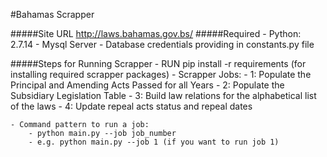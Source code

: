 #Bahamas Scrapper

#####Site URL
        http://laws.bahamas.gov.bs/
#####Required
    - Python: 2.7.14
    - Mysql Server
    - Database credentials providing in constants.py file

#####Steps for Running Scrapper
    - RUN pip install -r requirements (for installing required scrapper packages)
    - Scrapper Jobs:
        - 1: Populate the Principal and Amending Acts Passed for all Years
        - 2: Populate the Subsidiary Legislation Table
        - 3: Build law relations for the alphabetical list of the laws
        - 4: Update repeal acts status and repeal dates
        
    - Command pattern to run a job:
        - python main.py --job job_number
        - e.g. python main.py --job 1 (if you want to run job 1)
        